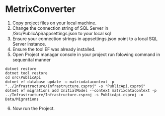 # MetrixConverter

1. Copy project files on your local machine.
2. Change the connection string of SQL Server in /Src/PublicApi/appsettings.json to your local sql
3. Ensure your connection strings in appsettings.json point to a local SQL Server instance.
4. Ensure the tool EF was already installed. 
5. Open Project managar console in your project run folowing command in sequenital manner
  ```
dotnet restore
dotnet tool restore
cd src\PublicApi
dotnet ef database update -c matrixdatacontext -p "../Infrastructure/Infrastructure.csproj" -s "PublicApi.csproj"
dotnet ef migrations add InitialModel --context matrixdatacontext -p ../Infrastructure/Infrastructure.csproj -s PublicApi.csproj -o Data/Migrations
  ```
6. Now run the Project.




